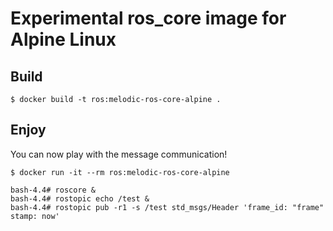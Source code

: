 # Experimental ros_core image for Alpine Linux

## Build

```shell
$ docker build -t ros:melodic-ros-core-alpine .
```

## Enjoy

You can now play with the message communication!

```shell
$ docker run -it --rm ros:melodic-ros-core-alpine
```

```shell
bash-4.4# roscore &
bash-4.4# rostopic echo /test &
bash-4.4# rostopic pub -r1 -s /test std_msgs/Header 'frame_id: "frame"
stamp: now'
```
